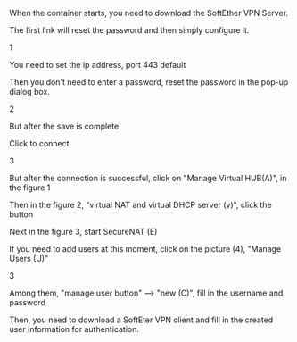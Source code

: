 When the container starts, you need to download the SoftEther VPN Server.

The first link will reset the password and then simply configure it.

1

You need to set the ip address, port 443 default

Then you don't need to enter a password, reset the password in the pop-up dialog box.

[](https://raw.githubusercontent.com/LinuxEA-Mark/docker-SoftEtherVPN/master/img/1.png)

2

But after the save is complete

Click to connect

[](https://raw.githubusercontent.com/LinuxEA-Mark/docker-SoftEtherVPN/master/img/2.png)

3

But after the connection is successful, click on "Manage Virtual HUB(A)", in the figure 1

Then in the figure 2, "virtual NAT and virtual DHCP server (v)", click the button

Next in the figure 3, start SecureNAT (E)

If you need to add users at this moment, click on the picture (4), "Manage Users (U)"

[](https://raw.githubusercontent.com/LinuxEA-Mark/docker-SoftEtherVPN/master/img/3.png)

3

Among them, "manage user button" --> "new (C)", fill in the username and password

[](https://raw.githubusercontent.com/LinuxEA-Mark/docker-SoftEtherVPN/master/img/4.png)


Then, you need to download a SoftEter VPN client and fill in the created user information for authentication.

[](https://raw.githubusercontent.com/LinuxEA-Mark/docker-SoftEtherVPN/master/img/5.png)
